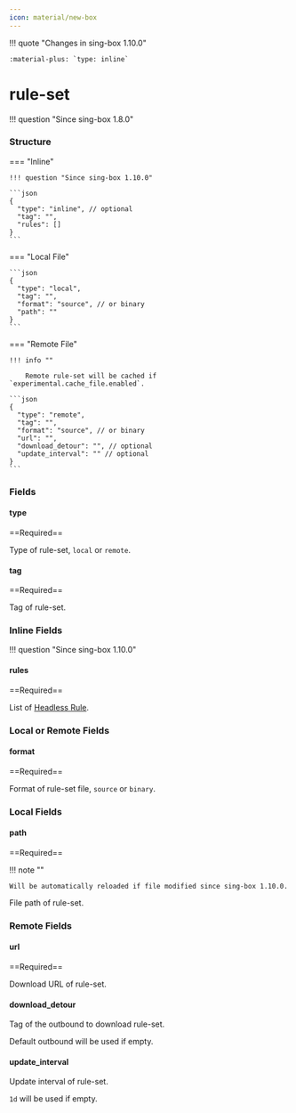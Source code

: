 ```yaml
---
icon: material/new-box
---
```


!!! quote "Changes in sing-box 1.10.0"

    :material-plus: `type: inline`

# rule-set

!!! question "Since sing-box 1.8.0"

### Structure

=== "Inline"

    !!! question "Since sing-box 1.10.0"

    ```json
    {
      "type": "inline", // optional
      "tag": "",
      "rules": []
    }
    ```

=== "Local File"

    ```json
    {
      "type": "local",
      "tag": "",
      "format": "source", // or binary
      "path": ""
    }
    ```

=== "Remote File"

    !!! info ""
    
        Remote rule-set will be cached if `experimental.cache_file.enabled`.

    ```json
    {
      "type": "remote",
      "tag": "",
      "format": "source", // or binary
      "url": "",
      "download_detour": "", // optional
      "update_interval": "" // optional
    }
    ```

### Fields

#### type

==Required==

Type of rule-set, `local` or `remote`.

#### tag

==Required==

Tag of rule-set.

### Inline Fields

!!! question "Since sing-box 1.10.0"

#### rules

==Required==

List of [Headless Rule](../headless-rule/).

### Local or Remote Fields

#### format

==Required==

Format of rule-set file, `source` or `binary`.

### Local Fields

#### path

==Required==

!!! note ""

    Will be automatically reloaded if file modified since sing-box 1.10.0.

File path of rule-set.

### Remote Fields

#### url

==Required==

Download URL of rule-set.

#### download_detour

Tag of the outbound to download rule-set.

Default outbound will be used if empty.

#### update_interval

Update interval of rule-set.

`1d` will be used if empty.
